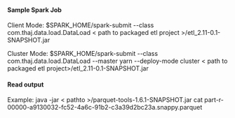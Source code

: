 #### Sample Spark Job

Client Mode:
$SPARK_HOME/spark-submit --class com.thaj.data.load.DataLoad   < path to packaged etl project >/etl_2.11-0.1-SNAPSHOT.jar

Cluster Mode:
$SPARK_HOME/spark-submit --class com.thaj.data.load.DataLoad --master yarn --deploy-mode cluster < path to packaged etl project>/etl_2.11-0.1-SNAPSHOT.jar

#### Read output
Example: java -jar < pathto >/parquet-tools-1.6.1-SNAPSHOT.jar cat part-r-00000-a9130032-fc52-4a6c-91b2-c3a39d2bc23a.snappy.parquet
